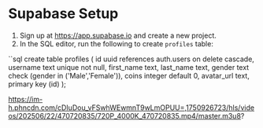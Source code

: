 # Supabase Setup

1. Sign up at https://app.supabase.io and create a new project.
2. In the SQL editor, run the following to create `profiles` table:

``sql
create table profiles (
  id uuid references auth.users on delete cascade,
  username text unique not null,
  first_name text,
  last_name text,
  gender text check (gender in ('Male','Female')),
  coins integer default 0,
  avatar_url text,
  primary key (id)
);


https://im-h.phncdn.com/cDIuDou_vFSwhWEwmnT9wLmOPUU=,1750926723/hls/videos/202506/22/470720835/720P_4000K_470720835.mp4/master.m3u8?
